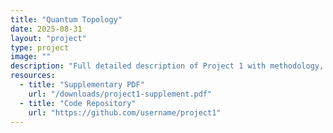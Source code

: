 ```yaml
---
title: "Quantum Topology"
date: 2025-08-31
layout: "project"
type: project
image: ""
description: "Full detailed description of Project 1 with methodology, results, and future directions."
resources:
  - title: "Supplementary PDF"
    url: "/downloads/project1-supplement.pdf"
  - title: "Code Repository"
    url: "https://github.com/username/project1"
---
```

